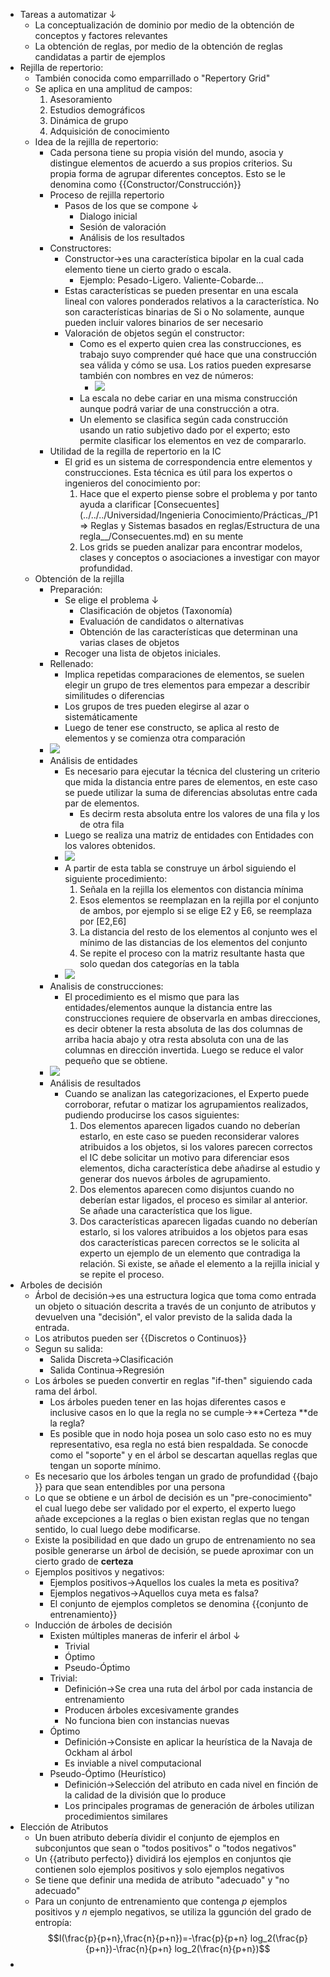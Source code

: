 - Tareas a automatizar ↓ 
    - La conceptualización de dominio por medio de la obtención de conceptos y factores relevantes
    - La obtención de reglas, por medio de la obtención de reglas candidatas a partir de ejemplos
- Rejilla de repertorio:
    - También conocida como emparrillado o "Repertory Grid"
    - Se aplica en una amplitud de campos:
        1. Asesoramiento
        2. Estudios demográficos
        3. Dinámica de grupo
        4. Adquisición de conocimiento
    - Idea de la rejilla de repertorio:
        - Cada persona tiene su propia visión del mundo, asocia y distingue elementos de acuerdo a sus propios criterios. Su propia forma de agrupar diferentes conceptos. Esto se le denomina como {{Constructor/Construcción}}  
        - Proceso de rejilla repertorio
            - Pasos de los que se compone ↓ 
                - Dialogo inicial
                - Sesión de valoración
                - Análisis de los resultados
        - Constructores:
            - Constructor→es una característica bipolar en la cual cada elemento tiene un cierto grado o escala.
                - Ejemplo: Pesado-Ligero. Valiente-Cobarde...
            - Estas características se pueden presentar en una escala lineal con valores ponderados relativos a la característica. No son características binarias de Si o No solamente, aunque pueden incluir valores binarios de ser necesario
            - Valoración de objetos según el constructor:
                - Como es el experto quien crea las construcciones, es trabajo suyo comprender qué hace que una construcción sea válida y cómo se usa. Los ratios pueden expresarse también con nombres en vez de números:
                    - ![](https://remnote-user-data.s3.amazonaws.com/wjIuk0T3Te5HzERn-7sNsnK5_t7kpQHRl7vtBQ1FMY9o9d2E0ifg5Dv5JAjmuskXwVqKaQ0iK-4W8Y--prja-PHZXpi__J6sdqA7PKyN2RAFjthvraEVxJSJrH6h1ju3.png) 
                - La escala no debe cariar en una misma construcción aunque podrá variar de una construcción a otra.
                - Un elemento se clasifica según cada construcción usando un ratio subjetivo dado por el experto; esto permite clasificar los elementos en vez de compararlo.
        - Utilidad de la regilla de repertorio en la IC
            - El grid es un sistema de correspondencia entre elementos y construcciones. Esta técnica es útil para los expertos o ingenieros del conocimiento por:
                1. Hace que el experto piense sobre el problema y por tanto ayuda a clarificar [Consecuentes](../../../Universidad/Ingenieria Conocimiento/Prácticas_/P1 ⇒ Reglas y Sistemas basados en reglas/Estructura de una regla__/Consecuentes.md) en su mente 
                2. Los grids se pueden analizar para encontrar modelos, clases y conceptos o asociaciones a investigar con mayor profundidad.
    - Obtención de la rejilla
        - Preparación:
            - Se elige el problema ↓ 
                - Clasificación de objetos (Taxonomía)
                - Evaluación de candidatos o alternativas
                - Obtención de las características que determinan una varias clases de objetos
            - Recoger una lista de objetos iniciales.
        - Rellenado:
            - Implica repetidas comparaciones de elementos, se suelen elegir un grupo de tres elementos para empezar a describir similitudes o diferencias
            - Los grupos de tres pueden elegirse al azar o sistemáticamente
            - Luego de tener ese constructo, se aplica al resto de elementos y se comienza otra comparación
        - ![](https://remnote-user-data.s3.amazonaws.com/32ab9c8AZ-Q_asUFe9cbVSs0R05YiSd6OGFbC_Gq0WZxkyy_C6n236O1o2SXlAUFTXUVop6WVuYP-w1RryH3TgACUWLaOcqT5sQJsEIBCVZCMPTHSbLQMyy-Umika4cC.png) 
        - Análisis de entidades
            - Es necesario para ejecutar la técnica del clustering un criterio que mida la distancia entre pares de elementos, en este caso se puede utilizar la suma de diferencias absolutas entre cada par de elementos.
                - Es decirm resta absoluta entre los valores de una fila y los de otra fila
            - Luego se realiza una matriz de entidades con Entidades con los valores obtenidos.
            - ![](https://remnote-user-data.s3.amazonaws.com/g9A69dC6I2ec92j2WUUCrqsLCqjHm_zlQJUXID9P_sCPvAUE3AHIDfQTUGFkGbICR3lun5Z7zp1ZP4R4hRn6ww0660Qc2hCZVl8U3wPeTwp8knXcsf5kO1lGzFICis75.png) 
            - A partir de esta tabla se construye un árbol siguiendo el siguiente procedimiento:
                1. Señala en la rejilla los elementos con distancia mínima
                2. Esos elementos se reemplazan en la rejilla por el conjunto de ambos, por ejemplo si se elige E2 y E6, se reemplaza por [E2,E6]
                3. La distancia del resto de los elementos al conjunto wes el mínimo de las distancias de los elementos del conjunto
                4. Se repite el proceso con la matriz resultante hasta que solo quedan dos categorías en la tabla
            - ![](https://remnote-user-data.s3.amazonaws.com/CnGFJfQPdp_lQFKDRO6fDV_m9SOIP58r29b0SzYGNS3P3K3dOT1YKk4tJryDZajp4rFxuy1UqooEjTn4z8fEKXSZra-f1gk2D152qoSiGcvsJO6KOsJkFpD6b5Yc32WH.png) 
        - Analisis de construcciones:
            - El procedimiento es el mismo que para las entidades/elementos aunque la distancia entre las construcciones requiere de observarla en ambas direcciones, es decir obtener la resta absoluta de las dos columnas de arriba hacia abajo y otra resta absoluta con una de las columnas en dirección invertida. Luego se reduce el valor pequeño que se obtiene.
        - ![](https://remnote-user-data.s3.amazonaws.com/V1el99QOCeXxxzAndMWv6PLqWlmV8JCT62i9UKPyEoNJF2kdpx-_jUq4xuZgm1qA3fE82ALz43icF6F-rgnBEMgBuHuQ5UWwZYyynLrwgm3mm8LW2s-1XYEr7NQ9ZdHG.png) 
        - Análisis de resultados
            - Cuando se analizan las categorizaciones, el Experto puede corroborar, refutar o matizar los agrupamientos realizados, pudiendo producirse los casos siguientes:
                1. Dos elementos aparecen ligados cuando no deberían estarlo, en este caso se pueden reconsiderar valores atribuidos a los objetos, si los valores parecen correctos el IC debe solicitar un motivo para diferenciar esos elementos, dicha característica debe añadirse al estudio y generar dos nuevos árboles de agrupamiento.
                2. Dos elementos aparecen como disjuntos cuando no deberían estar ligados, el proceso es similar al anterior. Se añade una característica que los ligue.
                3. Dos características aparecen ligadas cuando no deberían estarlo, si los valores atribuidos a los objetos para esas dos características parecen correctos se le solicita al experto un ejemplo de un elemento que contradiga la relación. Si existe, se añade el elemento a la rejilla inicial y se repite el proceso.
- Arboles de decisión
    - Árbol de decisión→es una estructura logica que toma como entrada un objeto o situación descrita a través de un conjunto de atributos y devuelven una "decisión", el valor previsto de la salida dada la entrada.
    - Los atributos pueden ser {{Discretos o Continuos}}
    - Segun su salida:
        - Salida Discreta→Clasificación
        - Salida Continua→Regresión
    - Los árboles se pueden convertir en reglas "if-then" siguiendo cada rama del árbol.
        - Los árboles pueden tener en las hojas diferentes casos e inclusive casos en lo que la regla no se cumple→**Certeza **de la regla?
        - Es posible que in nodo hoja posea un solo caso esto no es muy representativo, esa regla no está bien respaldada. Se conocde como el "soporte" y en el árbol se descartan aquellas reglas que tengan un soporte mínimo.
    - Es necesario que los árboles tengan un grado de profundidad {{bajo }} para que sean entendibles por una persona
    - Lo que se obtiene e  un árbol de decisión es un "pre-conocimiento" el cual luego debe ser validado por el experto, el experto luego añade excepciones a la reglas o bien existan reglas que no tengan sentido, lo cual luego debe modificarse.
    - Existe la posibilidad en que dado un grupo de entrenamiento no sea posible generarse un árbol de decisión, se puede aproximar con un cierto grado de **certeza** 
    - Ejemplos positivos y negativos:
        - Ejemplos positivos→Aquellos los cuales la meta es positiva?
        - Ejemplos negativos→Aquellos cuya meta es falsa?
        - El conjunto de ejemplos completos se denomina {{conjunto de entrenamiento}}
    - Inducción de árboles de decisión
        - Existen múltiples maneras de inferir el árbol ↓ 
            - Trivial
            - Óptimo
            - Pseudo-Óptimo
        - Trivial:
            - Definición→Se crea una ruta del árbol por cada instancia de entrenamiento
            - Producen árboles excesivamente grandes
            - No funciona bien con instancias nuevas
        - Óptimo
            - Definición→Consiste en aplicar la heurística de la Navaja de Ockham al árbol
            - Es inviable a nivel computacional
        - Pseudo-Óptimo (Heurístico)
            - Definición→Selección del atributo en cada nivel en finción de la calidad de la división que lo produce
            - Los principales programas de generación de árboles utilizan procedimientos similares
- Elección de Atributos
    - Un buen atributo debería dividir el conjunto de ejemplos en subconjuntos que sean o "todos positivos" o "todos negativos"
    - Un {{atributo perfecto}} dividirá los ejemplos en conjuntos qie contienen solo ejemplos positivos y solo ejemplos negativos
    - Se tiene que definir una medida de atributo "adecuado" y "no adecuado"
    - Para un conjunto de entrenamiento que contenga $p$ ejemplos positivos y $n$ ejemplo negativos, se utiliza la ggunción del grado de entropía: $$I(\frac{p}{p+n},\frac{n}{p+n})=-\frac{p}{p+n} log_2(\frac{p}{p+n})-\frac{n}{p+n} log_2(\frac{n}{p+n})$$ 
- 
